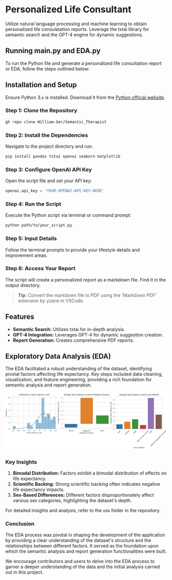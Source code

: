 # Personalized Life Consultant

Utilize natural language processing and machine learning to obtain personalized life consulatation reports. Leverage the txtai library for semantic search and the GPT-4 engine for dynamic suggestions.

## Running main.py and EDA.py

To run the Python file and generate a personalized life consultation report or EDA, follow the steps outlined below:

## Installation and Setup

Ensure Python 3.x is installed. Download it from the [Python official website](https://www.python.org/).

### Step 1: Clone the Repository

```sh
gh repo clone William-Ger/Semantic_Therapist
```

### Step 2: Install the Dependencies

Navigate to the project directory and run:

```sh
pip install pandas txtai openai seaborn matplotlib
```

### Step 3: Configure OpenAI API Key

Open the script file and set your API key:

```python
openai.api_key = 'YOUR-OPENAI-API-KEY-HERE'
```

### Step 4: Run the Script

Execute the Python script via terminal or command prompt:

```sh
python path/to/your_script.py
```

### Step 5: Input Details

Follow the terminal prompts to provide your lifestyle details and improvement areas.

### Step 6: Access Your Report

The script will create a personalized report as a markdown file. Find it in the output directory.

> **Tip:** Convert the markdown file to PDF using the 'Markdown PDF' extension by yzane in VSCode.

## Features

- **Semantic Search:** Utilizes txtai for in-depth analysis.
- **GPT-4 Integration:** Leverages GPT-4 for dynamic suggestion creation.
- **Report Generation:** Creates comprehensive PDF reports.

## Exploratory Data Analysis (EDA)

The EDA facilitated a robust understanding of the dataset, identifying pivotal factors affecting life expectancy. Key steps included data cleaning, visualization, and feature engineering, providing a rich foundation for semantic analysis and report generation.

![EDA Insights](EDA_Semantic_Therapist.png)

### Key Insights

1. **Bimodal Distribution:** Factors exhibit a bimodal distribution of effects on life expectancy.
2. **Scientific Backing:** Strong scientific backing often indicates negative life expectancy impacts.
3. **Sex-Based Differences:** Different factors disproportionately affect various sex categories, highlighting the dataset's depth.

For detailed insights and analysis, refer to the `eda` folder in the repository.

### Conclusion

The EDA process was pivotal in shaping the development of the application by providing a clear understanding of the dataset's structure and the relationships between different factors. It served as the foundation upon which the semantic analysis and report generation functionalities were built.

We encourage contributors and users to delve into the EDA process to garner a deeper understanding of the data and the initial analysis carried out in this project.
